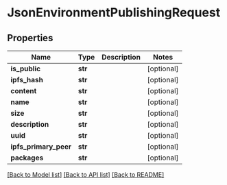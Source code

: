 # JsonEnvironmentPublishingRequest


## Properties
Name | Type | Description | Notes
------------ | ------------- | ------------- | -------------
**is_public** | **str** |  | [optional] 
**ipfs_hash** | **str** |  | [optional] 
**content** | **str** |  | [optional] 
**name** | **str** |  | [optional] 
**size** | **str** |  | [optional] 
**description** | **str** |  | [optional] 
**uuid** | **str** |  | [optional] 
**ipfs_primary_peer** | **str** |  | [optional] 
**packages** | **str** |  | [optional] 

[[Back to Model list]](../README.md#documentation-for-models) [[Back to API list]](../README.md#documentation-for-api-endpoints) [[Back to README]](../README.md)


